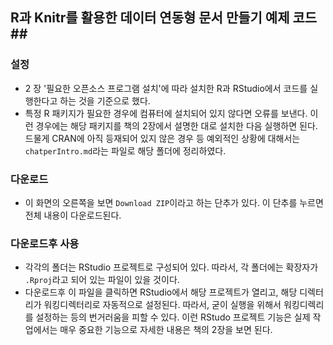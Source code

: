 ## R과 Knitr를 활용한 데이터 연동형 문서 만들기 예제 코드##

### 설정 ###

- 2 장 '필요한 오픈소스 프로그램 설치'에 따라 설치한 R과 RStudio에서 코드를 실행한다고 하는 것을 기준으로 했다.
- 특정 R 패키지가 필요한 경우에 컴퓨터에 설치되어 있지 않다면 오류를 보낸다. 이런 경우에는 해당 패키지를 책의 2장에서 설명한 대로 설치한 다음 실행하면 된다. 드물게 CRAN에 아직 등재되어 있지 않은 경우 등 예외적인 상황에 대해서는 `chatperIntro.md`라는 파일로 해당 폴더에 정리하였다. 



### 다운로드 ###

- 이 화면의 오른쪽을 보면 `Download ZIP`이라고 하는 단추가 있다. 이 단추를 누르면 전체 내용이 다운로드된다. 

### 다운로드후 사용 ###

- 각각의 폴더는 RStudio 프로젝트로 구성되어 있다. 따라서, 각 폴더에는 확장자가 `.Rproj`라고 되어 있는 파일이 있을 것이다. 
- 다운로드후 이 파일을 클릭하면 RStudio에서 해당 프로젝트가 열리고, 해당 디렉터리가 워킹디렉터리로 자동적으로 설정된다. 따라서, 굳이 실행을 위해서 워킹디렉리를 설정하는 등의 번거러움을 피할 수 있다. 이런 RStudo 프로젝트 기능은 실제 작업에서는 매우 중요한 기능으로 자세한 내용은 책의 2장을 보면 된다.


